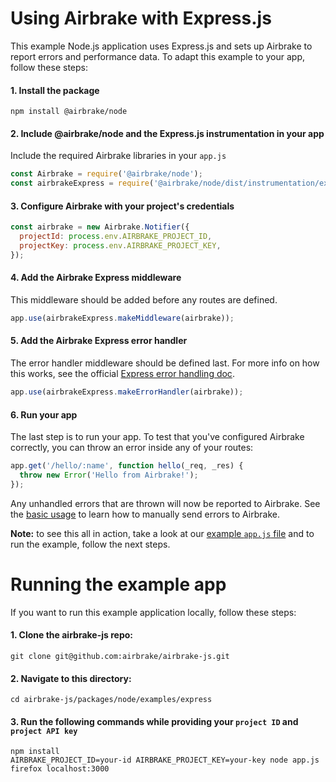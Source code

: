 # Using Airbrake with Express.js

This example Node.js application uses Express.js and sets up Airbrake to report
errors and performance data. To adapt this example to your app, follow these
steps:

#### 1. Install the package
```shell
npm install @airbrake/node
```

#### 2. Include @airbrake/node and the Express.js instrumentation in your app
Include the required Airbrake libraries in your `app.js`

```js
const Airbrake = require('@airbrake/node');
const airbrakeExpress = require('@airbrake/node/dist/instrumentation/express');
```

#### 3. Configure Airbrake with your project's credentials

```js
const airbrake = new Airbrake.Notifier({
  projectId: process.env.AIRBRAKE_PROJECT_ID,
  projectKey: process.env.AIRBRAKE_PROJECT_KEY,
});
```

#### 4. Add the Airbrake Express middleware
This middleware should be added before any routes are defined.

```js
app.use(airbrakeExpress.makeMiddleware(airbrake));
```

#### 5. Add the Airbrake Express error handler
The error handler middleware should be defined last. For more info on how this
works, see the official
[Express error handling doc](http://expressjs.com/en/guide/error-handling.html).

```js
app.use(airbrakeExpress.makeErrorHandler(airbrake));
```

#### 6. Run your app
The last step is to run your app. To test that you've configured Airbrake
correctly, you can throw an error inside any of your routes:
```js
app.get('/hello/:name', function hello(_req, _res) {
  throw new Error('Hello from Airbrake!');
});
```

Any unhandled errors that are thrown will now be reported to Airbrake. See the
[basic usage](https://github.com/airbrake/airbrake-js/tree/master/packages/node#basic-usage)
to learn how to manually send errors to Airbrake.


**Note:** to see this all in action, take a look at our
[example `app.js` file](https://github.com/airbrake/airbrake-js/blob/master/packages/node/examples/express/app.js)
and to run the example, follow the next steps.


# Running the example app

If you want to run this example application locally, follow these steps:

#### 1. Clone the airbrake-js repo:
```shell
git clone git@github.com:airbrake/airbrake-js.git
```
#### 2. Navigate to this directory:
```
cd airbrake-js/packages/node/examples/express
```
#### 3. Run the following commands while providing your `project ID` and `project API key`
```shell
npm install
AIRBRAKE_PROJECT_ID=your-id AIRBRAKE_PROJECT_KEY=your-key node app.js
firefox localhost:3000
```
